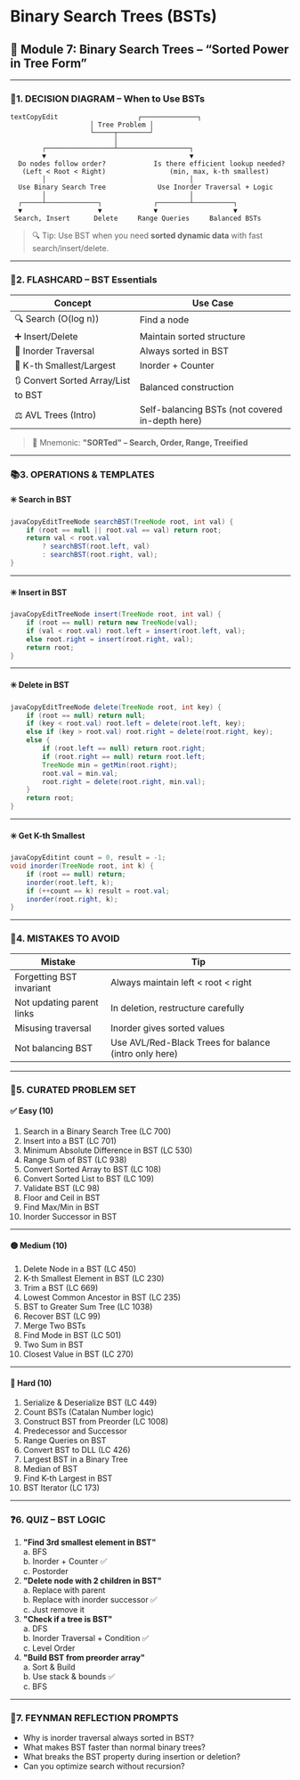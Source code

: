 # Binary Search Trees (BSTs)

## 📘 Module 7: Binary Search Trees – “Sorted Power in Tree Form”

***

### 📍1. DECISION DIAGRAM – When to Use BSTs

```
textCopyEdit                    ┌──────────────┐
                    │ Tree Problem │
                    └─────┬────────┘
                          │
        ┌─────────────────┴──────────────────┐
        ▼                                    ▼
  Do nodes follow order?            Is there efficient lookup needed?
   (Left < Root < Right)                (min, max, k-th smallest)
        │                                    │
  Use Binary Search Tree             Use Inorder Traversal + Logic
        │                                    │
  ┌─────┴─────────────┐             ┌────────┴──────────┐
  ▼                   ▼             ▼                   ▼
 Search, Insert      Delete     Range Queries     Balanced BSTs
```

> 🔍 Tip: Use BST when you need **sorted dynamic data** with fast search/insert/delete.

***

### 🧠2. FLASHCARD – BST Essentials

| Concept                             | Use Case                                        |
| ----------------------------------- | ----------------------------------------------- |
| 🔍 Search (O(log n))                | Find a node                                     |
| ➕ Insert/Delete                     | Maintain sorted structure                       |
| 🔁 Inorder Traversal                | Always sorted in BST                            |
| 🎯 K-th Smallest/Largest            | Inorder + Counter                               |
| 🔃 Convert Sorted Array/List to BST | Balanced construction                           |
| ⚖️ AVL Trees (Intro)                | Self-balancing BSTs (not covered in-depth here) |

> 🔖 Mnemonic: **"SORTed" – Search, Order, Range, Treeified**

***

### 📚3. OPERATIONS & TEMPLATES

#### ✳️ Search in BST

```java
javaCopyEditTreeNode searchBST(TreeNode root, int val) {
    if (root == null || root.val == val) return root;
    return val < root.val
        ? searchBST(root.left, val)
        : searchBST(root.right, val);
}
```

***

#### ✳️ Insert in BST

```java
javaCopyEditTreeNode insert(TreeNode root, int val) {
    if (root == null) return new TreeNode(val);
    if (val < root.val) root.left = insert(root.left, val);
    else root.right = insert(root.right, val);
    return root;
}
```

***

#### ✳️ Delete in BST

```java
javaCopyEditTreeNode delete(TreeNode root, int key) {
    if (root == null) return null;
    if (key < root.val) root.left = delete(root.left, key);
    else if (key > root.val) root.right = delete(root.right, key);
    else {
        if (root.left == null) return root.right;
        if (root.right == null) return root.left;
        TreeNode min = getMin(root.right);
        root.val = min.val;
        root.right = delete(root.right, min.val);
    }
    return root;
}
```

***

#### ✳️ Get K-th Smallest

```java
javaCopyEditint count = 0, result = -1;
void inorder(TreeNode root, int k) {
    if (root == null) return;
    inorder(root.left, k);
    if (++count == k) result = root.val;
    inorder(root.right, k);
}
```

***

### 🔄4. MISTAKES TO AVOID

| Mistake                   | Tip                                                   |
| ------------------------- | ----------------------------------------------------- |
| Forgetting BST invariant  | Always maintain left < root < right                   |
| Not updating parent links | In deletion, restructure carefully                    |
| Misusing traversal        | Inorder gives sorted values                           |
| Not balancing BST         | Use AVL/Red-Black Trees for balance (intro only here) |

***

### 🧩5. CURATED PROBLEM SET

#### ✅ Easy (10)

1. Search in a Binary Search Tree (LC 700)
2. Insert into a BST (LC 701)
3. Minimum Absolute Difference in BST (LC 530)
4. Range Sum of BST (LC 938)
5. Convert Sorted Array to BST (LC 108)
6. Convert Sorted List to BST (LC 109)
7. Validate BST (LC 98)
8. Floor and Ceil in BST
9. Find Max/Min in BST
10. Inorder Successor in BST

***

#### 🟡 Medium (10)

1. Delete Node in a BST (LC 450)
2. K-th Smallest Element in BST (LC 230)
3. Trim a BST (LC 669)
4. Lowest Common Ancestor in BST (LC 235)
5. BST to Greater Sum Tree (LC 1038)
6. Recover BST (LC 99)
7. Merge Two BSTs
8. Find Mode in BST (LC 501)
9. Two Sum in BST
10. Closest Value in BST (LC 270)

***

#### 🔴 Hard (10)

1. Serialize & Deserialize BST (LC 449)
2. Count BSTs (Catalan Number logic)
3. Construct BST from Preorder (LC 1008)
4. Predecessor and Successor
5. Range Queries on BST
6. Convert BST to DLL (LC 426)
7. Largest BST in a Binary Tree
8. Median of BST
9. Find K-th Largest in BST
10. BST Iterator (LC 173)

***

### ❓6. QUIZ – BST LOGIC

1. **"Find 3rd smallest element in BST"**\
   a. BFS\
   b. Inorder + Counter ✅\
   c. Postorder
2. **"Delete node with 2 children in BST"**\
   a. Replace with parent\
   b. Replace with inorder successor ✅\
   c. Just remove it
3. **"Check if a tree is BST"**\
   a. DFS\
   b. Inorder Traversal + Condition ✅\
   c. Level Order
4. **"Build BST from preorder array"**\
   a. Sort & Build\
   b. Use stack & bounds ✅\
   c. BFS

***

### 🧠7. FEYNMAN REFLECTION PROMPTS

* Why is inorder traversal always sorted in BST?
* What makes BST faster than normal binary trees?
* What breaks the BST property during insertion or deletion?
* Can you optimize search without recursion?

